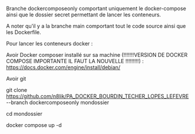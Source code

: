Branche dockercomposeonly comportant uniquement le docker-compose ainsi que le dossier secret permettant de lancer les conteneurs.

A noter qu'il y a la branche main comportant tout le code source ainsi que les Dockerfile. 

Pour lancer les conteneurs docker : 

Avoir Docker composer installé sur sa machine (!!!!!!!VERSION DE DOCKER COMPOSE IMPORTANTE IL FAUT LA NOUVELLE !!!!!!!!!) :  https://docs.docker.com/engine/install/debian/ 

Avoir git 



git clone https://github.com/n8lik/PA_DOCKER_BOURDIN_TECHER_LOPES_LEFEVRE --branch dockercomposeonly mondossier

cd mondossier

docker compose up -d
